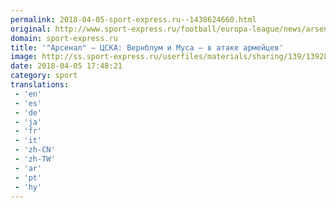```yaml
---
permalink: 2018-04-05-sport-express.ru--1438624660.html
original: http://www.sport-express.ru/football/europa-league/news/arsenal-cska-vernblum-i-musa-v-atake-armeycev-1392816/
domain: sport-express.ru
title: '"Арсенал" – ЦСКА: Вернблум и Муса – в атаке армейцев'
image: http://ss.sport-express.ru/userfiles/materials/sharing/139/1392816.jpg
date: 2018-04-05 17:48:21
category: sport
translations: 
 - 'en'
 - 'es'
 - 'de'
 - 'ja'
 - 'fr'
 - 'it'
 - 'zh-CN'
 - 'zh-TW'
 - 'ar'
 - 'pt'
 - 'hy'
---
```


